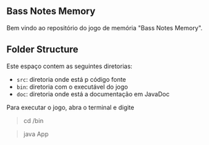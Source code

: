 ## Bass Notes Memory

Bem vindo ao repositório do jogo de memória "Bass Notes Memory".


## Folder Structure
Este espaço contem as seguintes diretorias:

- `src`: diretoria onde está p código fonte
- `bin`: diretoria com o executável do jogo
- `doc`: diretoria onde está a documentação em JavaDoc

Para executar o jogo, abra o terminal e digite
> cd /bin

> java App
